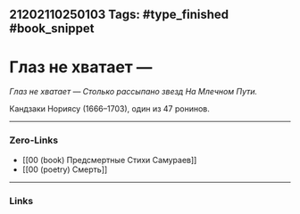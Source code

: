 21202110250103
Tags: #type_finished #book_snippet 
---
# Глаз не хватает —

*Глаз не хватает —
Столько рассыпано звезд
На Млечном Пути.*

Кандзаки Нориясу (1666–1703), один из 47 ронинов. 

---
### Zero-Links
 - [[00 (book) Предсмертные Стихи Самураев]]
 - [[00 (poetry) Смерть]]
---
### Links
